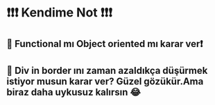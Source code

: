 # ❗❗❗ Kendime Not ❗❗❗
## 🚀 Functional mı Object oriented mı karar ver❗
## 🚀 Div in border ını zaman azaldıkça düşürmek istiyor musun karar ver? Güzel gözükür.Ama biraz daha uykusuz kalırsın 😂
